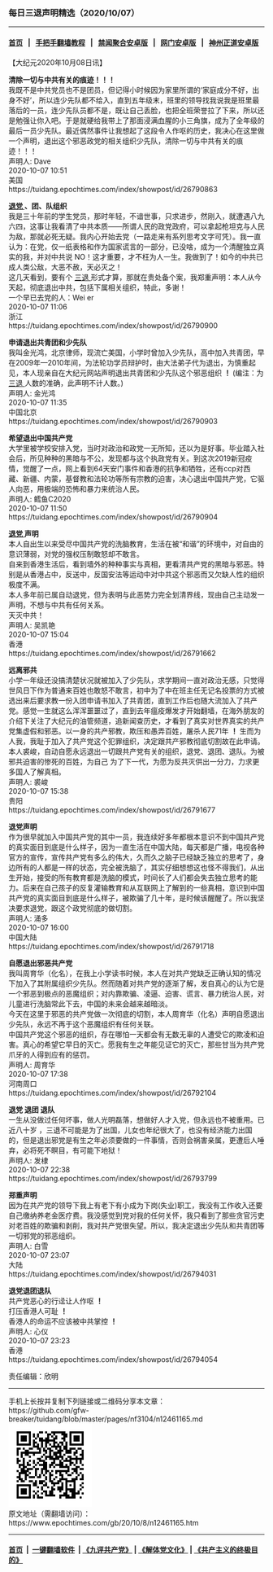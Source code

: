 ### 每日三退声明精选（2020/10/07）
------------------------

#### [首页](https://github.com/gfw-breaker/banned-news1/blob/master/README.md) &nbsp;&nbsp;|&nbsp;&nbsp; [手把手翻墙教程](https://github.com/gfw-breaker/guides/wiki) &nbsp;&nbsp;|&nbsp;&nbsp; [禁闻聚合安卓版](https://github.com/gfw-breaker/bn-android) &nbsp;&nbsp;|&nbsp;&nbsp; [网门安卓版](https://github.com/oGate2/oGate) &nbsp;&nbsp;|&nbsp;&nbsp; [神州正道安卓版](https://github.com/SzzdOgate/update) 



<div class="post_content" id="artbody" itemprop="articleBody">
 <!-- article content begin -->
 <p>
  【大纪元2020年10月08日讯】
 </p>
 <p>
  <strong>
   清除一切与中共有关的痕迹！！！
  </strong>
  <br/>
  我既不是中共党员也不是团员，但记得小时候因为家里所谓的‘家庭成分不好，出身不好’，所以连少先队都不给入，直到五年级末，班里的领导找我说我是班里最落后的一员，连少先队员都不是，既让自己丢脸，也把全班荣誉拉了下来，所以还是勉强让你入吧。于是就硬给我带上了那面浸满血腥的小三角旗，成为了全年级的最后一员少先队。最近偶然事件让我想起了这段令人作呕的历史，我决心在这里做一个声明，退出这个邪恶政党的相关组织少先队，清除一切与中共有关的痕迹！！！
  <br/>
  声明人: Dave
  <br/>
  2020-10-07 10:51
  <br/>
  美国
  <br/>
  https://tuidang.epochtimes.com/index/showpost/id/26790863
 </p>
 <p>
  <strong>
   <a href="https://www.epochtimes.com/gb/tag/%E9%80%80%E5%85%9A.html">
    退党
   </a>
   、团、队组织
  </strong>
  <br/>
  我是三十年前的学生党员，那时年轻，不谙世事，只求进步，然刚入，就遭遇八九六四，这事让我看清了中共本质——所谓人民的政党政府，可以拿起枪坦克与人民为敌，那就必死无疑。我内心开始去党（一路走来有系列思考文字可凭）。我一直认为：在党，仅一纸表格和作为国家谎言的一部分，已没啥，成为一个清醒独立真实的我，并对中共说 NO！这才重要，才不枉为人一生。我做到了！如今的中共已成人类公敌，大恶不赦，天必灭之！
  <br/>
  这几天看到，要有个
  <a href="https://www.epochtimes.com/gb/tag/%E4%B8%89%E9%80%80.html">
   三退
  </a>
  形式才算，那就在贵处备个案，我郑重声明：本人从今天起，彻底退出中共，包括下属相关组织，特此，多谢！
  <br/>
  一个早已去党的人：Wei er
  <br/>
  2020-10-07 11:06
  <br/>
  浙江
  <br/>
  https://tuidang.epochtimes.com/index/showpost/id/26790900
 </p>
 <p>
  <strong>
   申请退出共青团和少先队
  </strong>
  <br/>
  我叫金光鸿，北京律师，现流亡美国，小学时曾加入少先队，高中加入共青团，早在2009年—2010年间，为法轮功学员辩护时，由大法弟子代为退出，为慎重起见，本人现亲自在大纪元网站声明退出共青团和少先队这个邪恶组织
  <strong>
   ！
  </strong>
  (编注：为
  <a href="https://www.epochtimes.com/gb/tag/%E4%B8%89%E9%80%80.html">
   三退
  </a>
  人数的准确，此声明不计人数。)
  <br/>
  声明人: 金光鸿
  <br/>
  2020-10-07 11:35
  <br/>
  中国北京
  <br/>
  https://tuidang.epochtimes.com/index/showpost/id/26790903
 </p>
 <p>
  <strong>
   希望退出中国共产党
  </strong>
  <br/>
  大学里被学校安排入党，当时对政治和政党一无所知，还以为是好事。毕业踏入社会后，所见种种的黑暗与不公，发现都与这个执政党有关。到这次2019新冠疫情，觉醒了一点，网上看到64天安门事件和香港的抗争和牺牲，还有ccp对西藏、新疆、内蒙，基督教和法轮功等所有宗教的迫害，决心退出中国共产党，它驱人向恶，用极端的恐怖和暴力来统治人民。
  <br/>
  声明人: 鳕鱼C2020
  <br/>
  2020-10-07 11:50
  <br/>
  https://tuidang.epochtimes.com/index/showpost/id/26790904
 </p>
 <p>
  <strong>
   <a href="https://www.epochtimes.com/gb/tag/%E9%80%80%E5%85%9A.html">
    退党
   </a>
   声明
  </strong>
  <br/>
  本人自出生以来受尽中国共产党的洗脑教育，生活在被“和谐”的环境中，对自由的意识薄弱，对党的强权压制敢怒却不敢言。
  <br/>
  自来到香港生活后，看到墙外的种种事实与真相，更看清共产党的黑暗与邪恶。特别是从香港占中，反送中，反国安法等运动中对中共这个邪恶而又欠缺人性的组织极度不满。
  <br/>
  本人多年前已属自动退党，但为表明与此恶势力完全划清界线，现由自己主动发一声明，不想与中共有任何关系。
  <br/>
  天灭中共！
  <br/>
  声明人: 吴凯艳
  <br/>
  2020-10-07 15:04
  <br/>
  香港
  <br/>
  https://tuidang.epochtimes.com/index/showpost/id/26791662
 </p>
 <p>
  <strong>
   远离邪共
  </strong>
  <br/>
  小学一年级还没搞清楚状况就被加入了少先队，求学期间一直对政治无感，只觉得世风日下作为普通来百姓也敢怒不敢言，初中为了中在班主任无记名投票的方式被选出来后要求教一份入团申请书加入了共青团，直到工作后也随大流加入了共产党。感觉一生就这么浑浑噩噩过了，直到去年瘟疫爆发才开始翻墙，在海外朋友的介绍下关注了大纪元的油管频道，追新闻查历史，才看到了真实对世界真实的共产党集虚假和邪恶。以一身的共产邪教，欺压和愚弄百姓，屠杀人民71年
  <strong>
   ！
  </strong>
  生而为人我，我耻于加入了共产党这个犯罪组织，决定跟共产邪教彻底切割故在此申请。 本人裘峻，自动自愿永远退出一切跟共产党有关的组织，退党、退团、退队。为被邪共迫害的惨死的百姓，为自己 为了下一代，为愿为反共灭供出一分力，力求更多国人了解真相。
  <br/>
  声明人: 裘峻
  <br/>
  2020-10-07 15:38
  <br/>
  贵阳
  <br/>
  https://tuidang.epochtimes.com/index/showpost/id/26791677
 </p>
 <p>
  <strong>
   退党声明
  </strong>
  <br/>
  作为很早就加入中国共产党的其中一员，我连续好多年都根本意识不到中国共产党的真实面目到底是什么样子，因为一直生活在中国大陆，每天都是广播，电视各种官方的宣传，宣传共产党有多么的伟大，久而久之脑子已经缺乏独立的思考了，身边所有的人都是一样的状态，完全被洗脑了，其实仔细想想这也怪不得我们，从出生开始，接受的所有教育都是洗脑的模式，时间长了人们都会失去独立思考的能力。后来在自己孩子的反复灌输教育和从互联网上了解到的一些真相，意识到中国共产党的真实面目到底是什么样子，被欺骗了几十年，是时候该醒醒了。所以我坚决要求退党，跟这个政党彻底的做切割。
  <br/>
  声明人: 涌多
  <br/>
  2020-10-07 16:00
  <br/>
  中国大陆
  <br/>
  https://tuidang.epochtimes.com/index/showpost/id/26791718
 </p>
 <p>
  <strong>
   自愿退出邪恶共产党
  </strong>
  <br/>
  我叫周育华（化名），在我上小学读书时候，本人在对共产党缺乏正确认知的情况下加入了其附属组织少先队。然而随着对共产党的逐渐了解，发自真心的认为它是一个邪恶到极点的恶魔组织；对内靠欺骗、凌逼、迫害、谎言、暴力统治人民，对儿童进行洗脑常此下去，中国的未来会越来越暗淡。
  <br/>
  今天在这里于邪恶的共产党做一次彻底的切割，本人周育华（化名）声明自愿退出少先队，永远不再于这个恶魔组织有任何关联。
  <br/>
  中国共产党这个邪恶的组织，存在哪怕一天都会有无数无辜的人遭受它的欺凌和迫害。真心的希望它早日的灭亡。愿我有生之年能见证它的灭亡，那些甘当为共产党爪牙的人得到应有的惩罚。
  <br/>
  声明人: 周育华
  <br/>
  2020-10-07 17:38
  <br/>
  河南周口
  <br/>
  https://tuidang.epochtimes.com/index/showpost/id/26792104
 </p>
 <p>
  <strong>
   退党 退团 退队
  </strong>
  <br/>
  一生从没做过任何坏事，做人光明磊落，想做好人才入党，但永远也不被重用。已近八十岁 ，三退不可能是为了出国，儿女也年纪很大了，也没有经济能力出国的，但是退出邪党是有生之年必须要做的一件事情，否则会祸害亲属，更遭后人唾弃，必将死不瞑目，有可能下地狱！
  <br/>
  声明人: 发棣
  <br/>
  2020-10-07 22:38
  <br/>
  https://tuidang.epochtimes.com/index/showpost/id/26793799
 </p>
 <p>
  <strong>
   郑重声明
  </strong>
  <br/>
  因为在共产党的领导下我上有老下有小成为下岗(失业)职工，我没有工作收入还要自己缴纳养老金医疗费。我没感觉到党对我的任何关怀，我只看到了那些贪官污吏对老百姓的欺骗和剥削，我对共产党很失望。所以，我决定退出少先队和共青团等一切邪党的邪恶组织。
  <br/>
  声明人: 白雪
  <br/>
  2020-10-07 23:07
  <br/>
  大陆
  <br/>
  https://tuidang.epochtimes.com/index/showpost/id/26794031
 </p>
 <p>
  <strong>
   退党退团退队
  </strong>
  <br/>
  共产党恶心的行迳让人作呕
  <strong>
   ！
  </strong>
  <br/>
  打压香港人可耻
  <strong>
   ！
  </strong>
  <br/>
  香港人的命运不应该被中共掌控
  <strong>
   ！
  </strong>
  <br/>
  声明人: 心仪
  <br/>
  2020-10-07 23:23
  <br/>
  香港
  <br/>
  https://tuidang.epochtimes.com/index/showpost/id/26794054
 </p>
 <p>
  责任编辑：欣明
 </p>
 <!-- article content end -->
 <div id="below_article_ad">
 </div>
</div>

<hr/>
手机上长按并复制下列链接或二维码分享本文章：<br/>
https://github.com/gfw-breaker/tuidang/blob/master/pages/nf3104/n12461165.md <br/>
<a href='https://github.com/gfw-breaker/tuidang/blob/master/pages/nf3104/n12461165.md'><img src='https://github.com/gfw-breaker/tuidang/blob/master/pages/nf3104/n12461165.md.png'/></a> <br/>
原文地址（需翻墙访问）：https://www.epochtimes.com/gb/20/10/8/n12461165.htm


------------------------
#### [首页](https://github.com/gfw-breaker/banned-news/blob/master/README.md) &nbsp;|&nbsp; [一键翻墙软件](https://github.com/gfw-breaker/nogfw/blob/master/README.md) &nbsp;| [《九评共产党》](https://github.com/gfw-breaker/9ping.md/blob/master/README.md#九评之一评共产党是什么) | [《解体党文化》](https://github.com/gfw-breaker/jtdwh.md/blob/master/README.md) | [《共产主义的终极目的》](https://github.com/gfw-breaker/gczydzjmd.md/blob/master/README.md)


<img src='http://gfw-breaker.win/tuidang/pages/nf3104/n12461165.md' width='0px' height='0px'/>